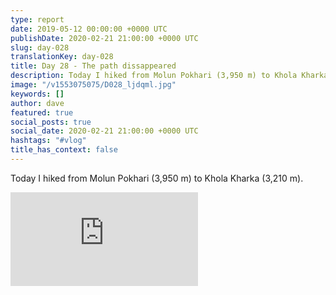 ```yaml
---
type: report
date: 2019-05-12 00:00:00 +0000 UTC
publishDate: 2020-02-21 21:00:00 +0000 UTC
slug: day-028
translationKey: day-028
title: Day 28 - The path dissappeared
description: Today I hiked from Molun Pokhari (3,950 m) to Khola Kharka (3,210 m).
image: "/v1553075075/D028_ljdqml.jpg"
keywords: []
author: dave
featured: true
social_posts: true
social_date: 2020-02-21 21:00:00 +0000 UTC
hashtags: "#vlog"
title_has_context: false
---
```


Today I hiked from Molun Pokhari (3,950 m) to Khola Kharka (3,210 m).

<iframe src="https://www.youtube.com/embed/GouSwlIUj5Y" frameborder="0" allow="accelerometer; autoplay; encrypted-media; gyroscope; picture-in-picture" allowfullscreen></iframe>

